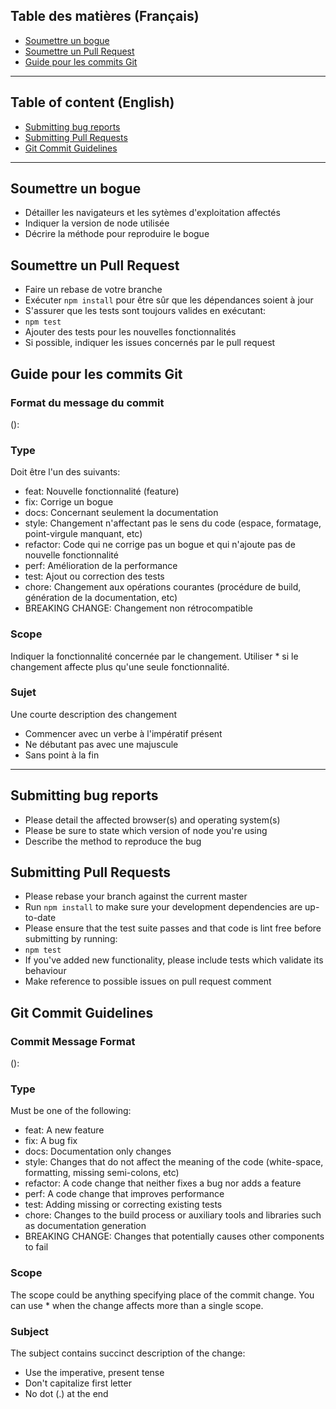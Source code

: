 ## Table des matières (Français)

- [Soumettre un bogue](#soumettre-un-bogue)
- [Soumettre un Pull Request](soumettre-un-pull-request)
- [Guide pour les commits Git](#guide-pour-les-commits-git)

***

## Table of content (English)

- [Submitting bug reports](#submitting-bug-reports)
- [Submitting Pull Requests](#submitting-pull-requests)
- [Git Commit Guidelines](#git-commit-guidelines)

***

## Soumettre un bogue

* Détailler les navigateurs et les sytèmes d'exploitation affectés
* Indiquer la version de node utilisée
* Décrire la méthode pour reproduire le bogue


## Soumettre un Pull Request

* Faire un rebase de votre branche
* Exécuter ```npm install``` pour être sûr que les dépendances soient à jour
* S'assurer que les tests sont toujours valides en exécutant:
 * ```npm test```
* Ajouter des tests pour les nouvelles fonctionnalités
* Si possible, indiquer les issues concernés par le pull request


## Guide pour les commits Git

### Format du message du commit
<type>(<scope>): <sujet>

### Type

Doit être l'un des suivants:

* feat: Nouvelle fonctionnalité (feature)
* fix: Corrige un bogue
* docs: Concernant seulement la documentation
* style: Changement n'affectant pas le sens du code (espace, formatage, point-virgule manquant, etc)
* refactor: Code qui ne corrige pas un bogue et qui n'ajoute pas de nouvelle fonctionnalité
* perf: Amélioration de la performance
* test: Ajout ou correction des tests
* chore: Changement aux opérations courantes (procédure de build, génération de la documentation, etc)
* BREAKING CHANGE: Changement non rétrocompatible

### Scope

Indiquer la fonctionnalité concernée par le changement.
Utiliser * si le changement affecte plus qu'une seule fonctionnalité.

### Sujet

Une courte description des changement
* Commencer avec un verbe à l'impératif présent
* Ne débutant pas avec une majuscule
* Sans point à la fin


***

## Submitting bug reports

* Please detail the affected browser(s) and operating system(s)
* Please be sure to state which version of node you're using
* Describe the method to reproduce the bug


## Submitting Pull Requests

* Please rebase your branch against the current master
* Run ```npm install``` to make sure your development dependencies are up-to-date
* Please ensure that the test suite passes and that code is lint free before submitting by running:
 * ```npm test```
* If you've added new functionality, please include tests which validate its behaviour
* Make reference to possible issues on pull request comment


## Git Commit Guidelines

### Commit Message Format
<type>(<scope>): <subject>

### Type

Must be one of the following:

* feat: A new feature
* fix: A bug fix
* docs: Documentation only changes
* style: Changes that do not affect the meaning of the code (white-space, formatting, missing semi-colons, etc)
* refactor: A code change that neither fixes a bug nor adds a feature
* perf: A code change that improves performance
* test: Adding missing or correcting existing tests
* chore: Changes to the build process or auxiliary tools and libraries such as documentation generation
* BREAKING CHANGE: Changes that potentially causes other components to fail

### Scope

The scope could be anything specifying place of the commit change.
You can use * when the change affects more than a single scope.

### Subject

The subject contains succinct description of the change:

* Use the imperative, present tense
* Don't capitalize first letter
* No dot (.) at the end
